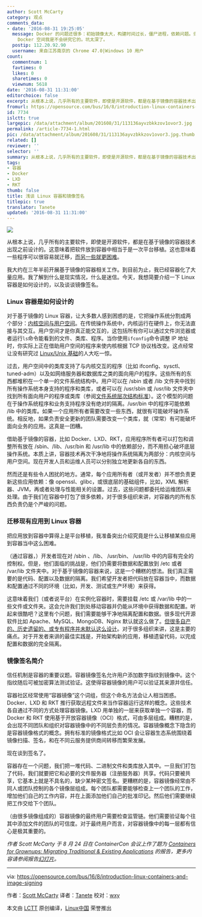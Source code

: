 ```yaml
---
author: Scott McCarty
category: 观点
comments_data:
- date: '2016-08-31 19:25:05'
  message: Docker 的问题还很多：初始镜像太大，构建时间过长，僵尸进程，依赖问题。归根结底还是 linux 的历史遗留问题。特别是那个依赖，鬼知道在一台机器上测试正常的镜像，在其他机器上能否正常运行。如果不是为了玩儿
    Docker 空间我是不会研究它的。坑太深了。
  postip: 112.20.92.90
  username: 来自江苏南京的 Chrome 47.0|Windows 10 用户
count:
  commentnum: 1
  favtimes: 0
  likes: 0
  sharetimes: 0
  viewnum: 5618
date: '2016-08-31 11:31:00'
editorchoice: false
excerpt: 从根本上说，几乎所有的主要软件，即使是开源软件，都是在基于镜像的容器技术出现之前设计的。这意味着把软件放到容器中相当于是一次平台移植。这也意味着一些程序可以很容易就迁移，而一些就更困难。
fromurl: https://opensource.com/bus/16/8/introduction-linux-containers-and-image-signing
id: 7734
islctt: true
largepic: /data/attachment/album/201608/31/113136ayvzbkkzov1ovor3.jpg
permalink: /article-7734-1.html
pic: /data/attachment/album/201608/31/113136ayvzbkkzov1ovor3.jpg.thumb.jpg
related: []
reviewer: ''
selector: ''
summary: 从根本上说，几乎所有的主要软件，即使是开源软件，都是在基于镜像的容器技术出现之前设计的。这意味着把软件放到容器中相当于是一次平台移植。这也意味着一些程序可以很容易就迁移，而一些就更困难。
tags:
- 容器
- Docker
- LXD
- RKT
thumb: false
title: 浅谈 Linux 容器和镜像签名
titlepic: true
translator: Tanete
updated: '2016-08-31 11:31:00'
---
```


![](/data/attachment/album/201608/31/113136ayvzbkkzov1ovor3.jpg)


从根本上说，几乎所有的主要软件，即使是开源软件，都是在基于镜像的容器技术出现之前设计的。这意味着把软件放到容器中相当于是一次平台移植。这也意味着一些程序可以很容易就迁移，[而另一些就更困难](http://rhelblog.redhat.com/2016/04/21/architecting-containers-part-4-workload-characteristics-and-candidates-for-containerization/)。


我大约在三年半前开展基于镜像的容器相关工作。到目前为止，我已经容器化了大量应用。我了解到什么是现实情况，什么是迷信。今天，我想简要介绍一下 Linux 容器是如何设计的，以及谈谈镜像签名。


### Linux 容器是如何设计的


对于基于镜像的 Linux 容器，让大多数人感到困惑的是，它把操作系统分割成两个部分：[内核空间与用户空间](http://rhelblog.redhat.com/2015/07/29/architecting-containers-part-1-user-space-vs-kernel-space/)。在传统操作系统中，内核运行在硬件上，你无法直接与其交互。用户空间才是你真正能交互的，这包括所有你可以通过文件浏览器或者运行`ls`命令能看到的文件、类库、程序。当你使用`ifconfig`命令调整 IP 地址时，你实际上正在借助用户空间的程序来使内核根据 TCP 协议栈改变。这点经常让没有研究过 [Linux/Unix 基础](http://rhelblog.redhat.com/tag/architecting-containers/)的人大吃一惊。


过去，用户空间中的类库支持了与内核交互的程序（比如 ifconfig、sysctl、tuned-adm）以及如网络服务器和数据库之类的面向用户的程序。这些所有的东西都堆积在一个单一的文件系统结构中。用户可以在 /sbin 或者 /lib 文件夹中找到所有操作系统本身支持的程序和类库，或者可以在 /usr/sbin 或 /usr/lib 文件夹中找到所有面向用户的程序或类库（参阅[文件系统层次结构标准](/article-6132-1.html)）。这个模型的问题在于操作系统程序和业务支持程序没有绝对的隔离。/usr/bin 中的程序可能依赖 /lib 中的类库。如果一个应用所有者需要改变一些东西，就很有可能破坏操作系统。相反地，如果负责安全更新的团队需要改变一个类库，就（常常）有可能破坏面向业务的应用。这真是一团糟。


借助基于镜像的容器，比如 Docker、LXD、RKT，应用程序所有者可以打包和调整所有放在 /sbin、/lib、/usr/bin 和 /usr/lib 中的依赖部分，而不用担心破坏底层操作系统。本质上讲，容器技术再次干净地将操作系统隔离为两部分：内核空间与用户空间。现在开发人员和运维人员可以分别独立地更新各自的东西。


然而还是有些令人困扰的地方。通常，每个应用所有者（或开发者）并不想负责更新这些应用依赖：像 openssl、glibc，或很底层的基础组件，比如，XML 解析器、JVM，再或者处理与性能相关的设置。过去，这些问题都委托给运维团队来处理。由于我们在容器中打包了很多依赖，对于很多组织来讲，对容器内的所有东西负责仍是个严峻的问题。


### 迁移现有应用到 Linux 容器


把应用放到容器中算得上是平台移植，我准备突出介绍究竟是什么让移植某些应用到容器当中这么困难。


（通过容器，）开发者现在对 /sbin 、/lib、 /usr/bin、 /usr/lib 中的内容有完全的控制权。但是，他们面临的挑战是，他们仍需要将数据和配置放到 /etc 或者 /var/lib 文件夹中。对于基于镜像的容器来说，这是一个糟糕的想法。我们真正需要的是代码、配置以及数据的隔离。我们希望开发者把代码放在容器当中，而数据和配置通过不同的环境（比如，开发、测试或生产环境）来获得。


这意味着我们（或者说平台）在实例化容器时，需要挂载 /etc 或 /var/lib 中的一些文件或文件夹。这会允许我们到处移动容器并仍能从环境中获得数据和配置。听起来很酷吧？这里有个问题，我们需要能够干净地隔离配置和数据。很多现代开源软件比如 Apache、MySQL、MongoDB、Nginx 默认就这么做了。[但很多自产的、历史遗留的、或专有程序并未默认这么设计](http://rhelblog.redhat.com/2016/04/21/architecting-containers-part-4-workload-characteristics-and-candidates-for-containerization/)。对于很多组织来讲，这是主要的痛点。对于开发者来讲的最佳实践是，开始架构新的应用，移植遗留代码，以完成配置和数据的完全隔离。


### 镜像签名简介


信任机制是容器的重要议题。容器镜像签名允许用户添加数字指纹到镜像中。这个指纹随后可被加密算法测试验证。这使得容器镜像的用户可以验证其来源并信任。


容器社区经常使用“容器镜像”这个词组，但这个命名方法会让人相当困惑。Docker、LXD 和 RKT 推行获取远程文件来当作容器运行这样的概念。这些技术各自通过不同的方式处理容器镜像。LXD 用单独的一层来获取单独一个容器，而 Docker 和 RKT 使用基于开放容器镜像（OCI）格式，可由多层组成。糟糕的是，会出现不同团队和组织对容器镜像中的不同层负责的情况。容器镜像概念下隐含的是容器镜像格式的概念。拥有标准的镜像格式比如 OCI 会让容器生态系统围绕着镜像扫描、签名，和在不同云服务提供商间转移而繁荣发展。


现在谈到签名了。


容器存在一个问题，我们把一堆代码、二进制文件和类库放入其中。一旦我们打包了代码，我们就要把它和必要的文件服务器（注册服务器）共享。代码只要被共享，它基本上就是不具名的，缺少某种密文签名。更糟糕的是，容器镜像经常由不同人或团队控制的各个镜像层组成。每个团队都需要能够检查上一个团队的工作，增加他们自己的工作内容，并在上面添加他们自己的批准印记。然后他们需要继续把工作交给下个团队。


（由很多镜像组成的）容器镜像的最终用户需要检查监管链。他们需要验证每个往其中添加文件的团队的可信度。对于最终用户而言，对容器镜像中的每一层都有信心是极其重要的。


*作者 Scott McCarty 于 8 月 24 日在 ContainerCon 会议上作了题为 [Containers for Grownups: Migrating Traditional & Existing Applications](https://lcccna2016.sched.org/event/7JUc/containers-for-grownups-migrating-traditional-existing-applications-scott-mccarty-red-hat) 的报告，更多内容请参阅报告[幻灯片](http://schd.ws/hosted_files/lcccna2016/91/Containers%20for%20Grownups_%20Migrating%20Traditional%20%26%20Existing%20Applications.pdf)。*




---


via: <https://opensource.com/bus/16/8/introduction-linux-containers-and-image-signing>


作者：[Scott McCarty](https://opensource.com/users/fatherlinux) 译者：[Tanete](https://github.com/Tanete) 校对：[wxy](https://github.com/wxy)


本文由 [LCTT](https://github.com/LCTT/TranslateProject) 原创编译，[Linux中国](https://linux.cn/) 荣誉推出